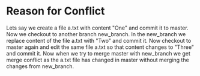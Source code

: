 # Reason for Conflict

Lets say we create a file a.txt with content "One" and commit it to master. Now we checkout to another branch new_branch. In the new_branch we replace content of the file a.txt with "Two" and commit it. Now checkout to master again and edit the same file a.txt so that content changes to "Three" and commit it. Now when we try to merge master with new_branch we get merge conflict as the a.txt file has changed in master without merging the changes from new_branch.
